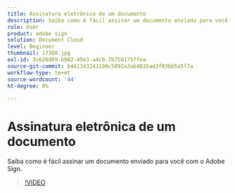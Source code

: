 ```yaml
---
title: Assinatura eletrônica de um documento
description: Saiba como é fácil assinar um documento enviado para você com o Adobe Sign
role: User
product: adobe sign
solution: Document Cloud
level: Beginner
thumbnail: 17360.jpg
exl-id: 3c626d69-b982-45e3-a4cb-7b758175ffea
source-git-commit: b4413d3243190c5892a3ab4635ad3f03bb5a5f7a
workflow-type: tm+mt
source-wordcount: '44'
ht-degree: 0%

---
```


# Assinatura eletrônica de um documento

Saiba como é fácil assinar um documento enviado para você com o Adobe Sign.

>[!VIDEO](https://video.tv.adobe.com/v/17360?hidetitle=true)
